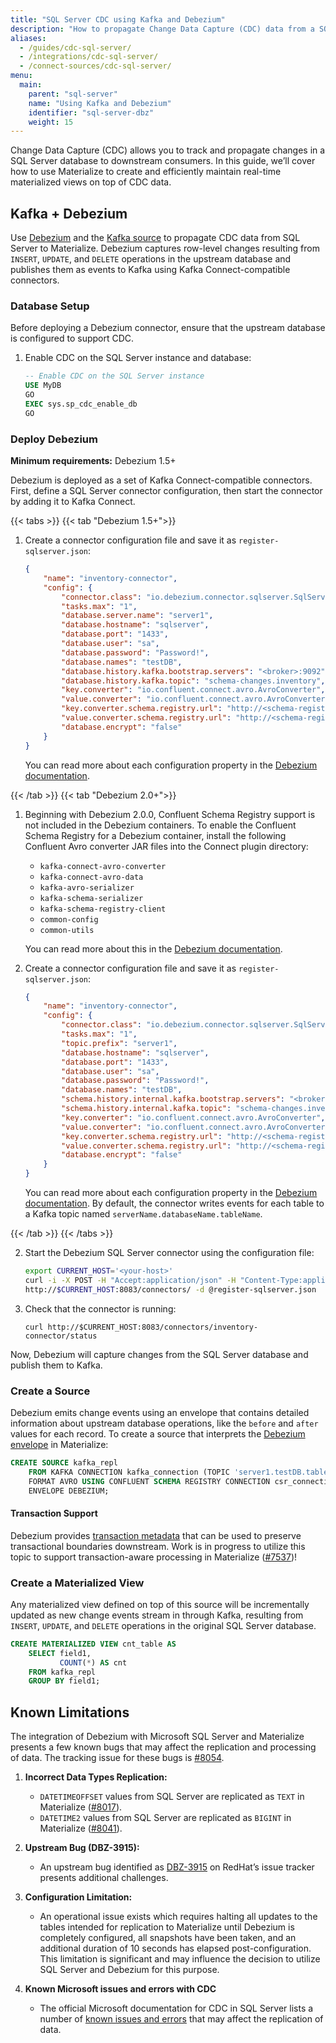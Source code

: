 ```yaml
---
title: "SQL Server CDC using Kafka and Debezium"
description: "How to propagate Change Data Capture (CDC) data from a SQL Server database to Materialize"
aliases:
  - /guides/cdc-sql-server/
  - /integrations/cdc-sql-server/
  - /connect-sources/cdc-sql-server/
menu:
  main:
    parent: "sql-server"
    name: "Using Kafka and Debezium"
    identifier: "sql-server-dbz"
    weight: 15
---
```


Change Data Capture (CDC) allows you to track and propagate changes in a SQL Server database to downstream consumers. In this guide, we’ll cover how to use Materialize to create and efficiently maintain real-time materialized views on top of CDC data.

## Kafka + Debezium

Use [Debezium](https://debezium.io/) and the [Kafka source](/sql/create-source/kafka/#using-debezium) to propagate CDC data from SQL Server to Materialize. Debezium captures row-level changes resulting from `INSERT`, `UPDATE`, and `DELETE` operations in the upstream database and publishes them as events to Kafka using Kafka Connect-compatible connectors.

### Database Setup

Before deploying a Debezium connector, ensure that the upstream database is configured to support CDC.

1.  Enable CDC on the SQL Server instance and database:

    ```sql
    -- Enable CDC on the SQL Server instance
    USE MyDB
    GO
    EXEC sys.sp_cdc_enable_db
    GO
    ```

### Deploy Debezium

**Minimum requirements:** Debezium 1.5+

Debezium is deployed as a set of Kafka Connect-compatible connectors. First, define a SQL Server connector configuration, then start the connector by adding it to Kafka Connect.

{{< tabs >}}
{{< tab "Debezium 1.5+">}}

1.  Create a connector configuration file and save it as `register-sqlserver.json`:

    ```json
    {
        "name": "inventory-connector",
        "config": {
            "connector.class": "io.debezium.connector.sqlserver.SqlServerConnector",
            "tasks.max": "1",
            "database.server.name": "server1",
            "database.hostname": "sqlserver",
            "database.port": "1433",
            "database.user": "sa",
            "database.password": "Password!",
            "database.names": "testDB",
            "database.history.kafka.bootstrap.servers": "<broker>:9092",
            "database.history.kafka.topic": "schema-changes.inventory",
            "key.converter": "io.confluent.connect.avro.AvroConverter",
            "value.converter": "io.confluent.connect.avro.AvroConverter",
            "key.converter.schema.registry.url": "http://<schema-registry>:8081",
            "value.converter.schema.registry.url": "http://<schema-registry>:8081",
            "database.encrypt": "false"
        }
    }
    ```

    You can read more about each configuration property in the [Debezium documentation](https://debezium.io/documentation/reference/1.9/connectors/sqlserver.html).

{{< /tab >}}
{{< tab "Debezium 2.0+">}}

1. Beginning with Debezium 2.0.0, Confluent Schema Registry support is not included in the Debezium containers. To enable the Confluent Schema Registry for a Debezium container, install the following Confluent Avro converter JAR files into the Connect plugin directory:
    * `kafka-connect-avro-converter`
    * `kafka-connect-avro-data`
    * `kafka-avro-serializer`
    * `kafka-schema-serializer`
    * `kafka-schema-registry-client`
    * `common-config`
    * `common-utils`

    You can read more about this in the [Debezium documentation](https://debezium.io/documentation/reference/stable/configuration/avro.html#deploying-confluent-schema-registry-with-debezium-containers).

1.  Create a connector configuration file and save it as `register-sqlserver.json`:

    ```json
    {
        "name": "inventory-connector",
        "config": {
            "connector.class": "io.debezium.connector.sqlserver.SqlServerConnector",
            "tasks.max": "1",
            "topic.prefix": "server1",
            "database.hostname": "sqlserver",
            "database.port": "1433",
            "database.user": "sa",
            "database.password": "Password!",
            "database.names": "testDB",
            "schema.history.internal.kafka.bootstrap.servers": "<broker>:9092",
            "schema.history.internal.kafka.topic": "schema-changes.inventory",
            "key.converter": "io.confluent.connect.avro.AvroConverter",
            "value.converter": "io.confluent.connect.avro.AvroConverter",
            "key.converter.schema.registry.url": "http://<schema-registry>:8081",
            "value.converter.schema.registry.url": "http://<schema-registry>:8081",
            "database.encrypt": "false"
        }
    }
    ```

    You can read more about each configuration property in the [Debezium documentation](https://debezium.io/documentation/reference/2.4/connectors/sqlserver.html). By default, the connector writes events for each table to a Kafka topic named `serverName.databaseName.tableName`.

{{< /tab >}}
{{< /tabs >}}

2.  Start the Debezium SQL Server connector using the configuration file:

    ```sh
    export CURRENT_HOST='<your-host>'
    curl -i -X POST -H "Accept:application/json" -H "Content-Type:application/json" \
    http://$CURRENT_HOST:8083/connectors/ -d @register-sqlserver.json
    ```

3.  Check that the connector is running:

    ```
    curl http://$CURRENT_HOST:8083/connectors/inventory-connector/status
    ```

Now, Debezium will capture changes from the SQL Server database and publish them to Kafka.

### Create a Source

Debezium emits change events using an envelope that contains detailed information about upstream database operations, like the `before` and `after` values for each record. To create a source that interprets the [Debezium envelope](/sql/create-source/kafka/#using-debezium) in Materialize:

```sql
CREATE SOURCE kafka_repl
    FROM KAFKA CONNECTION kafka_connection (TOPIC 'server1.testDB.tableName')
    FORMAT AVRO USING CONFLUENT SCHEMA REGISTRY CONNECTION csr_connection
    ENVELOPE DEBEZIUM;
```

#### Transaction Support

Debezium provides [transaction metadata](https://debezium.io/documentation/reference/connectors/sqlserver.html#sqlserver-transaction-metadata) that can be used to preserve transactional boundaries downstream. Work is in progress to utilize this topic to support transaction-aware processing in Materialize ([#7537](https://github.com/MaterializeInc/materialize/issues/7537))!

### Create a Materialized View

Any materialized view defined on top of this source will be incrementally updated as new change events stream in through Kafka, resulting from `INSERT`, `UPDATE`, and `DELETE` operations in the original SQL Server database.

```sql
CREATE MATERIALIZED VIEW cnt_table AS
    SELECT field1,
           COUNT(*) AS cnt
    FROM kafka_repl
    GROUP BY field1;
```

## Known Limitations

The integration of Debezium with Microsoft SQL Server and Materialize presents a few known bugs that may affect the replication and processing of data. The tracking issue for these bugs is [#8054](https://github.com/MaterializeInc/materialize/issues/8054).

1.  **Incorrect Data Types Replication:**

    -   `DATETIMEOFFSET` values from SQL Server are replicated as `TEXT` in Materialize ([#8017](https://github.com/MaterializeInc/materialize/issues/8017)).
    -   `DATETIME2` values from SQL Server are replicated as `BIGINT` in Materialize ([#8041](https://github.com/MaterializeInc/materialize/issues/8041)).

1.  **Upstream Bug (DBZ-3915):**

    -   An upstream bug identified as [DBZ-3915](https://issues.redhat.com/browse/DBZ-3915) on RedHat’s issue tracker presents additional challenges.

1.  **Configuration Limitation:**

    -   An operational issue exists which requires halting all updates to the tables intended for replication to Materialize until Debezium is completely configured, all snapshots have been taken, and an additional duration of 10 seconds has elapsed post-configuration. This limitation is significant and may influence the decision to utilize SQL Server and Debezium for this purpose.

1. **Known Microsoft issues and errors with CDC**

    - The official Microsoft documentation for CDC in SQL Server lists a number of [known issues and errors](https://learn.microsoft.com/en-us/sql/relational-databases/track-changes/known-issues-and-errors-change-data-capture?view=sql-server-ver16) that may affect the replication of data.
